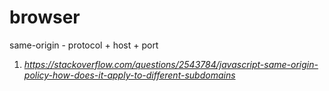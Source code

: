 # browser

same-origin - protocol + host + port

1. _https://stackoverflow.com/questions/2543784/javascript-same-origin-policy-how-does-it-apply-to-different-subdomains_

